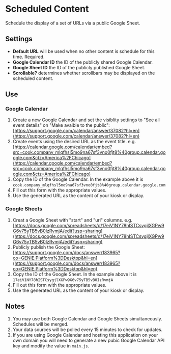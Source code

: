 # Scheduled Content
Schedule the display of a set of URLs via a public Google Sheet.

## Settings

- **Default URL** will be used when no other content is schedule for this time. Required.
- **Google Calendar ID** the ID of the publicly shared Google Calendar.
- **Google Sheet ID** the ID of the publicly published Google Sheet.
- **Scrollable?** determines whether scrollbars may be displayed on the scheduled content.

## Use

### Google Calendar

1. Create a new Google Calendar and set the visiblity settings to "See all event details" on "Make avaible to the public": [https://support.google.com/calendar/answer/37082?hl=en](https://support.google.com/calendar/answer/37082?hl=en)
2. Create events using the desired URL as the event title. e.g. [https://calendar.google.com/calendar/embed?src=cook.company_mlqfhsl5mo9na67sf3vno0fjt8%40group.calendar.google.com&ctz=America%2FChicago](https://calendar.google.com/calendar/embed?src=cook.company_mlqfhsl5mo9na67sf3vno0fjt8%40group.calendar.google.com&ctz=America%2FChicago)
3. Copy the ID of the Google Calendar. In the example above it is `cook.company_mlqfhsl5mo9na67sf3vno0fjt8%40group.calendar.google.com`
4. Fill out this form with the appropriate values.
5. Use the generated URL as the content of your kiosk or display.

### Google Sheets

1. Creat a Google Sheet with "start" and "url" columns. e.g. [https://docs.google.com/spreadsheets/d/17eiV1NY78hISTCsygjlXGPw9G6v75yTB5vB0IzRvmjA/edit?usp=sharing](https://docs.google.com/spreadsheets/d/17eiV1NY78hISTCsygjlXGPw9G6v75yTB5vB0IzRvmjA/edit?usp=sharing)
2. Publicly publish the Google Sheet: [https://support.google.com/docs/answer/183965?co=GENIE.Platform%3DDesktop&hl=en](https://support.google.com/docs/answer/183965?co=GENIE.Platform%3DDesktop&hl=en)
3. Copy the ID of the Google Sheet. In the example above it is `17eiV1NY78hISTCsygjlXGPw9G6v75yTB5vB0IzRvmjA`
4. Fill out this form with the appropriate values.
5. Use the generated URL as the content of your kiosk or display.

## Notes

1. You may use both Google Calendar and Google Sheets simultaneously. Schedules will be merged.
2. Your data sources will be polled every 15 minutes to check for updates. 
3. If you are using Google Calendar and hosting this application on your own domain you will need to generate a new pubic Google Calendar API key and modify the value in `main.js`.